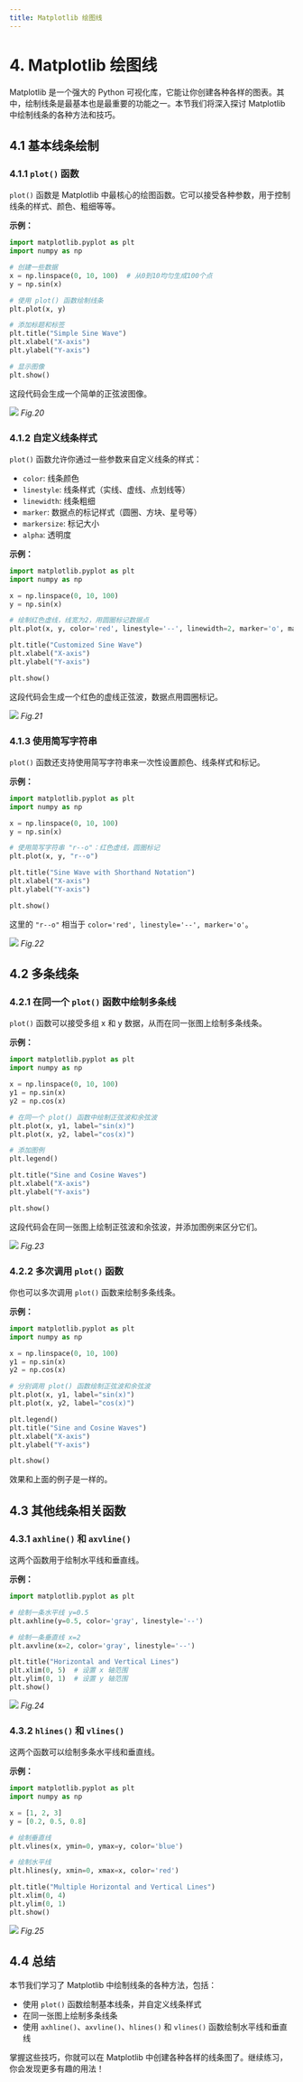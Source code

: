 ```yaml
---
title: Matplotlib 绘图线
---
```



# 4. Matplotlib 绘图线

Matplotlib 是一个强大的 Python 可视化库，它能让你创建各种各样的图表。其中，绘制线条是最基本也是最重要的功能之一。本节我们将深入探讨 Matplotlib 中绘制线条的各种方法和技巧。

## 4.1 基本线条绘制

### 4.1.1 `plot()` 函数

`plot()` 函数是 Matplotlib 中最核心的绘图函数。它可以接受各种参数，用于控制线条的样式、颜色、粗细等等。

**示例：**

```python
import matplotlib.pyplot as plt
import numpy as np

# 创建一些数据
x = np.linspace(0, 10, 100)  # 从0到10均匀生成100个点
y = np.sin(x)

# 使用 plot() 函数绘制线条
plt.plot(x, y)

# 添加标题和标签
plt.title("Simple Sine Wave")
plt.xlabel("X-axis")
plt.ylabel("Y-axis")

# 显示图像
plt.show()
```

这段代码会生成一个简单的正弦波图像。

![](/20.png)
*Fig.20*

### 4.1.2  自定义线条样式

`plot()` 函数允许你通过一些参数来自定义线条的样式：

*   `color`:  线条颜色
*   `linestyle`:  线条样式（实线、虚线、点划线等）
*   `linewidth`:  线条粗细
*   `marker`:  数据点的标记样式（圆圈、方块、星号等）
*   `markersize`:  标记大小
*   `alpha`:  透明度

**示例：**

```python
import matplotlib.pyplot as plt
import numpy as np

x = np.linspace(0, 10, 100)
y = np.sin(x)

# 绘制红色虚线，线宽为2，用圆圈标记数据点
plt.plot(x, y, color='red', linestyle='--', linewidth=2, marker='o', markersize=5)

plt.title("Customized Sine Wave")
plt.xlabel("X-axis")
plt.ylabel("Y-axis")

plt.show()
```

这段代码会生成一个红色的虚线正弦波，数据点用圆圈标记。

![](/21.png)
*Fig.21*

### 4.1.3  使用简写字符串

`plot()` 函数还支持使用简写字符串来一次性设置颜色、线条样式和标记。

**示例：**

```python
import matplotlib.pyplot as plt
import numpy as np

x = np.linspace(0, 10, 100)
y = np.sin(x)

# 使用简写字符串 "r--o"：红色虚线，圆圈标记
plt.plot(x, y, "r--o")

plt.title("Sine Wave with Shorthand Notation")
plt.xlabel("X-axis")
plt.ylabel("Y-axis")

plt.show()
```

这里的 `"r--o"`  相当于 `color='red', linestyle='--', marker='o'`。

![](/22.png)
*Fig.22*

## 4.2 多条线条

### 4.2.1  在同一个 `plot()` 函数中绘制多条线

`plot()` 函数可以接受多组 x 和 y 数据，从而在同一张图上绘制多条线条。

**示例：**

```python
import matplotlib.pyplot as plt
import numpy as np

x = np.linspace(0, 10, 100)
y1 = np.sin(x)
y2 = np.cos(x)

# 在同一个 plot() 函数中绘制正弦波和余弦波
plt.plot(x, y1, label="sin(x)")
plt.plot(x, y2, label="cos(x)")

# 添加图例
plt.legend()

plt.title("Sine and Cosine Waves")
plt.xlabel("X-axis")
plt.ylabel("Y-axis")

plt.show()
```

这段代码会在同一张图上绘制正弦波和余弦波，并添加图例来区分它们。

![](/23.png)
*Fig.23*

### 4.2.2  多次调用 `plot()` 函数

你也可以多次调用 `plot()` 函数来绘制多条线条。

**示例：**

```python
import matplotlib.pyplot as plt
import numpy as np

x = np.linspace(0, 10, 100)
y1 = np.sin(x)
y2 = np.cos(x)

# 分别调用 plot() 函数绘制正弦波和余弦波
plt.plot(x, y1, label="sin(x)")
plt.plot(x, y2, label="cos(x)")

plt.legend()
plt.title("Sine and Cosine Waves")
plt.xlabel("X-axis")
plt.ylabel("Y-axis")

plt.show()
```

效果和上面的例子是一样的。

## 4.3 其他线条相关函数

### 4.3.1 `axhline()` 和 `axvline()`

这两个函数用于绘制水平线和垂直线。

**示例：**

```python
import matplotlib.pyplot as plt

# 绘制一条水平线 y=0.5
plt.axhline(y=0.5, color='gray', linestyle='--')

# 绘制一条垂直线 x=2
plt.axvline(x=2, color='gray', linestyle='--')

plt.title("Horizontal and Vertical Lines")
plt.xlim(0, 5)  # 设置 x 轴范围
plt.ylim(0, 1)  # 设置 y 轴范围
plt.show()
```

![](/24.png)
*Fig.24*

### 4.3.2  `hlines()` 和 `vlines()`

这两个函数可以绘制多条水平线和垂直线。

**示例：**

```python
import matplotlib.pyplot as plt
import numpy as np

x = [1, 2, 3]
y = [0.2, 0.5, 0.8]

# 绘制垂直线
plt.vlines(x, ymin=0, ymax=y, color='blue')

# 绘制水平线
plt.hlines(y, xmin=0, xmax=x, color='red')

plt.title("Multiple Horizontal and Vertical Lines")
plt.xlim(0, 4)
plt.ylim(0, 1)
plt.show()
```

![](/25.png)
*Fig.25*

## 4.4 总结

本节我们学习了 Matplotlib 中绘制线条的各种方法，包括：

*   使用 `plot()` 函数绘制基本线条，并自定义线条样式
*   在同一张图上绘制多条线条
*   使用 `axhline()`、`axvline()`、`hlines()` 和 `vlines()` 函数绘制水平线和垂直线

掌握这些技巧，你就可以在 Matplotlib 中创建各种各样的线条图了。继续练习，你会发现更多有趣的用法！

